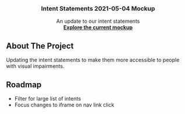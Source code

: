 



<!-- PROJECT LOGO -->
<br />
<p align="center">
  
  <h3 align="center">Intent Statements 2021-05-04 Mockup</h3>

  <p align="center">
    An update to our intent statements
    <br />
    <a href="https://marcmeth.github.io/Intent-Statements-2021-05-04-Mockup/nbc2015Intent_en.html"><strong>Explore the current mockup</strong></a>
  </p>
</p>


<!-- ABOUT THE PROJECT -->
## About The Project

Updating the intent statements to make them more accessible to people with visual impairments. 

<!-- ROADMAP -->
## Roadmap

* Filter for large list of intents
* Focus changes to iframe on nav link click












